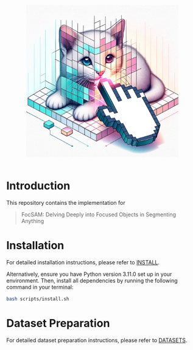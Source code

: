 <div align="center">
  <img src="resources/logo.png" width="400"/>
  </div>
  <div>&nbsp;</div>

# Introduction

This repository contains the implementation for
> FocSAM: Delving Deeply into Focused Objects in Segmenting Anything


# Installation

For detailed installation instructions, please refer to [INSTALL](INSTALL.md).

Alternatively, ensure you have Python version 3.11.0 set up in your environment. Then, install all dependencies by running the following command in your terminal:

```bash
bash scripts/install.sh
```

# Dataset Preparation

For detailed dataset preparation instructions, please refer to [DATASETS](DATASETS.md).
